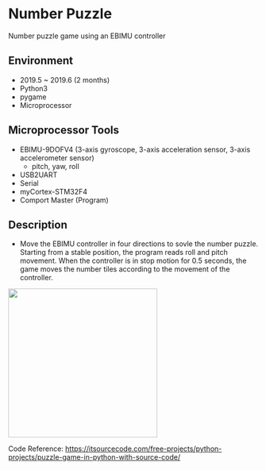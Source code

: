# Number Puzzle
Number puzzle game using an EBIMU controller

## Environment
- 2019.5 ~ 2019.6 (2 months)
- Python3
- pygame
- Microprocessor


## Microprocessor Tools
- EBIMU-9DOFV4 (3-axis gyroscope, 3-axis acceleration sensor, 3-axis accelerometer sensor)
  - pitch, yaw, roll
- USB2UART
- Serial 
- myCortex-STM32F4
- Comport Master (Program)


## Description
- Move the EBIMU controller in four directions to sovle the number puzzle. Starting from a stable position, the program reads roll and pitch movement. When the controller is in stop motion for 0.5 seconds, the game moves the number tiles according to the movement of the controller.

<img src="https://user-images.githubusercontent.com/45842934/216951906-25a6e581-ebff-4b18-aa4d-0e4285f01cda.png" height=300 />


Code Reference: https://itsourcecode.com/free-projects/python-projects/puzzle-game-in-python-with-source-code/
